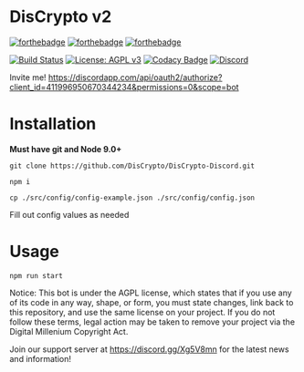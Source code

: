 <p align="center">
<h1>DisCrypto v2</h1>

[![forthebadge](https://forthebadge.com/images/badges/uses-js.svg)](https://forthebadge.com) [![forthebadge](https://forthebadge.com/images/badges/uses-git.svg)](https://forthebadge.com) [![forthebadge](https://forthebadge.com/images/badges/made-with-javascript.svg)](https://forthebadge.com)

[![Build Status](https://travis-ci.org/DisCrypto/DisCrypto-Discord.svg?branch=master)](https://travis-ci.org/DisCrypto/DisCrypto-Discord) [![License: AGPL v3](https://img.shields.io/badge/License-AGPL%20v3-blue.svg)](https://www.gnu.org/licenses/agpl-3.0) [![Codacy Badge](https://api.codacy.com/project/badge/Grade/f46b67afafbe451e94b76acc3906480a)](https://www.codacy.com/app/mcao/RoBot?utm_source=github.com&amp;utm_medium=referral&amp;utm_content=FRCDiscord/RoBot&amp;utm_campaign=Badge_Grade) [![Discord](https://img.shields.io/discord/398238681841926145.svg)](https://discord.gg/Xg5V8mn)
<!--
[![Discord Bots](https://discordbots.org/api/widget/status/302555306603446283.png)](https://discordbots.org/bot/302555306603446283) [![Discord Bots](https://discordbots.org/api/widget/servers/302555306603446283.png)](https://discordbots.org/bot/302555306603446283) [![Discord Bots](https://discordbots.org/api/widget/lib/302555306603446283.png)](https://discordbots.org/bot/302555306603446283) [![Discord Bots](https://discordbots.org/api/widget/owner/302555306603446283.png)](https://discordbots.org/bot/302555306603446283)

[![Bot Badge](https://botsfordiscord.com/api/v1/bots/302555306603446283/embed)](https://botsfordiscord.com)-->

Invite me! https://discordapp.com/api/oauth2/authorize?client_id=411996950670344234&permissions=0&scope=bot

# Installation

**Must have git and Node 9.0+**

    git clone https://github.com/DisCrypto/DisCrypto-Discord.git

    npm i

    cp ./src/config/config-example.json ./src/config/config.json

Fill out config values as needed

# Usage

    npm run start

Notice: This bot is under the AGPL license, which states that if you use any of its code in any way, shape, or form, you must state changes, link back to this repository, and use the same license on your project. If you do not follow these terms, legal action may be taken to remove your project via the Digital Millenium Copyright Act.

Join our support server at https://discord.gg/Xg5V8mn for the latest news and information!
</p>
